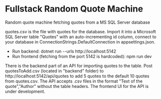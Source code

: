 # Fullstack Random Quote Machine
Random quote machine fetching quotes from a MS SQL Server database

quotes.csv is the file with quotes for the database. Import it into a Microsoft SQL Server table "Quotes" with an auto-incrementing id column, connect to your database in ConnectionStrings.DefaultConnection in appsettings.json.

- Run backend: dotnet run --urls http://localhost:5142
- Run frontend (fetching from the port 5142 is hardcoded): npm run dev

There is the backend part of an API for importing quotes to the table. Post quotesToAdd.csv (located in "backend" folder) to http://localhost:5142/api/quotes to add 5 quotes to the default 10 quotes from quotes.csv. The API accepts .csv files in the format "Text of the quote","Author" without the table headers. The frontend UI for the API is under development.
